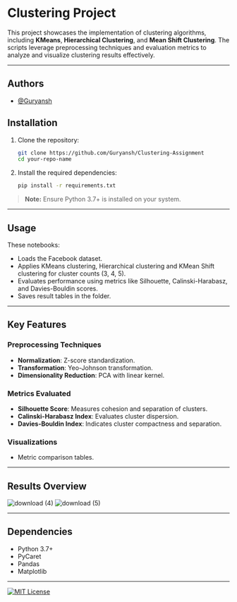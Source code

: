# Clustering Project

This project showcases the implementation of clustering algorithms, including **KMeans**, **Hierarchical Clustering**, and **Mean Shift Clustering**. The scripts leverage preprocessing techniques and evaluation metrics to analyze and visualize clustering results effectively.

---
## Authors

- [@Guryansh](https://www.github.com/Guryansh)
  

## Installation

1. Clone the repository:
   ```bash
   git clone https://github.com/Guryansh/Clustering-Assignment
   cd your-repo-name
   ```
2. Install the required dependencies:
   ```bash
   pip install -r requirements.txt
   ```

> **Note:** Ensure Python 3.7+ is installed on your system.

---

## Usage

These notebooks:
- Loads the Facebook dataset.
- Applies KMeans clustering, Hierarchical clustering and KMean Shift clustering for cluster counts (3, 4, 5).
- Evaluates performance using metrics like Silhouette, Calinski-Harabasz, and Davies-Bouldin scores.
- Saves result tables in the folder.

---

## Key Features

### Preprocessing Techniques
- **Normalization**: Z-score standardization.
- **Transformation**: Yeo-Johnson transformation.
- **Dimensionality Reduction**: PCA with linear kernel.

### Metrics Evaluated
- **Silhouette Score**: Measures cohesion and separation of clusters.
- **Calinski-Harabasz Index**: Evaluates cluster dispersion.
- **Davies-Bouldin Index**: Indicates cluster compactness and separation.

### Visualizations
- Metric comparison tables.
---

## Results Overview

![download (4)](https://github.com/user-attachments/assets/ed6c1a4b-8d17-4fe5-9501-120eaee20a27)
![download (5)](https://github.com/user-attachments/assets/4f183a41-3355-4e45-a09c-d9895d240a95)

---

## Dependencies

- Python 3.7+
- PyCaret
- Pandas
- Matplotlib

---

[![MIT License](https://img.shields.io/badge/License-MIT-green.svg)](https://choosealicense.com/licenses/mit/)
